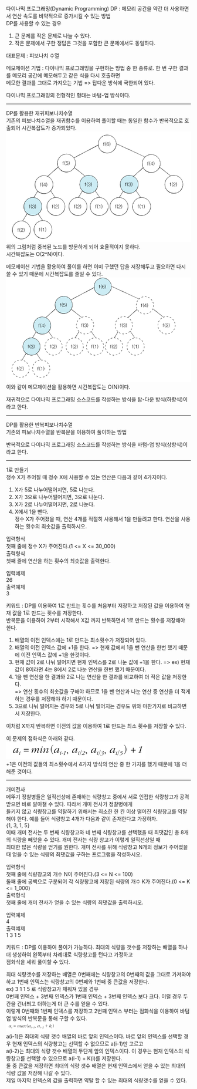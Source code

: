 다이나믹 프로그래밍(Dynamic Programming) DP : 메모리 공간을 약간 더 사용하면서 연산 속도를 비약적으로 증가시킬 수 있는 방법  
DP를 사용할 수 있는 경우  
1. 큰 문제를 작은 문제로 나눌 수 있다.  
2. 작은 문제에서 구한 정답은 그것을 포함한 큰 문제에서도 동일하다. 

대표문제 : 피보나치 수열  

메모제이션 기법 : 다이나믹 프로그래밍을 구현하는 방법 중 한 종류로. 한 번 구한 결과를 메모리 공간에 메모해두고 같은 식을 다시 호출하면   
메모한 결과를 그대로 가져오는 기법  => 탑다운 방식에 국한되어 있다.  

다이나믹 프로그래밍의 전형적인 형태는 바텀-업 방식이다.

--------------------------------------------------------------------------------------------------------------------------------  

DP를 활용한 재귀피보나치수열  
기존의 피보나치수열을 재귀함수를 이용하여 풀이할 때는 동일한 함수가 반복적으로 호출되어 시간복잡도가 증가되었다.   
![img.png](img.png)  
위의 그림처럼 중복된 노드를 방문하게 되어 효율적이지 못하다.  
시간복잡도는 O(2^N)이다.

메모제이션 기법을 활용하여 풀이를 하면 이미 구했던 답을 저장해두고 필요하면 다시 쓸 수 있기 때문에 시간복잡도를 줄일 수 있다.  
![img_1.png](img_1.png)  
이와 같이 메모제이션을 활용하면 시간복잡도는 O(N)이다.  

재귀적으로 다이나믹 프로그래밍 소스코드를 작성하는 방식을 탑-다운 방식(하향식)이라고 한다.  

--------------------------------------------------------------------------------------------------------------------------------  

DP를 활용한 반복피보나치수열  
기존의 피보나치수열을 반복문을 이용하여 풀이하는 방법  

반복적으로 다이나믹 프로그래밍 소스코드를 작성하는 방식을 바텀-업 방식(상향식)이라고 한다.

--------------------------------------------------------------------------------------------------------------------------------  

1로 만들기  
정수 X가 주어질 때 정수 X에 사용할 수 있는 연산은 다음과 같이 4가지이다.  
1. X가 5로 나누어떨어지면, 5로 나눈다.
2. X가 3으로 나누어떨어지면, 3으로 나눈다.
3. X가 2로 나누어떨어지면, 2로 나눈다.
4. X에서 1을 뺀다.  
정수 X가 주어졌을 때, 연산 4개를 적절히 사용해서 1을 만들려고 한다. 연산을 사용하는 횟수의 최솟값을 출력하시오.  

입력형식  
첫째 줄에 정수 X가 주어진다.(1 <= X <= 30_000)  
출력형식  
첫째 줄에 연산을 하는 횟수의 최솟값을 출력한다.  

입력예제  
26  
출력예제  
3  

키워드 : DP를 이용하여 1로 만드는 횟수를 처음부터 저장하고 저장된 값을 이용하여 현재 값을 1로 만드는 횟수를 저장한다.  
반복문을 이용하여 2부터 시작해서 X값 까지 반복하면서 1로 만드는 횟수를 저장해야 한다.  
1. 배열의 이전 인덱스에는 1로 만드는 최소횟수가 저장되어 있다.
2. 배열의 이전 인덱스 값에 +1을 한다. => 현재 값에서 1을 뺀 연산을 한번 했기 때문에 이전 인덱스 값에 +1을 한것이다.
3. 현재 값이 2로 나눠 떨어지면 현재 인덱스를 2로 나눈 값에 +1을 한다.
=> ex) 현재 값이 8이라면 4는 8에서 2로 나눈 연산을 한번 했기 때문이다.
4. 1을 뺀 연산을 한 결과와 2로 나눈 연산을 한 결과를 비교하여 더 작은 값을 저장한다.  
=> 연산 횟수의 최솟값을 구해야 하므로 1을 뺀 연산과 나눈 연산 중 연산을 더 적게 하는 경우를 저장해야 하기 때문이다.
5. 3으로 나눠 떨어지는 경우와 5로 나눠 떨어지는 경우도 위와 마찬가지로 비교하면서 저장한다.  

이처럼 X까지 반복하면 이전의 값을 이용하여 1로 만드는 최소 횟수를 저장할 수 있다.  

이 문제의 점화식은 아래와 같다.  
![img_2.png](img_2.png)  
+1은 이전의 값들의 최소횟수에서 4가지 방식의 연산 중 한 가지를 했기 때문에 1을 더해준 것이다.

--------------------------------------------------------------------------------------------------------------------------------  

개미전사  
메뚜기 정찰병들은 일직선상에 존재하는 식량창고 중에서 서로 인접한 식량창고가 공격받으면 바로 알아챌 수 있다. 따라서 개미 전사가 정찰병에게  
들키지 않고 식량창고를 약탈하기 위해서는 최소한 한 칸 이상 떨어진 식량창고를 약탈해야 한다. 예를 들어 식량창고 4개가 다음과 같이 존재한다고 가정하자.  
{1, 3, 1, 5}  
이때 개미 전사는 두 번째 식량창고와 네 번째 식량창고를 선택했을 때 최댓값인 총 8개의 식량을 빼앗을 수 있다. 개미 전사는 식량 창고가 이렇게 일직선상일 때  
최대한 많은 식량을 얻기를 원한다. 개미 전사를 위해 식량창고 N개의 정보가 주어졌을 때 얻을 수 있는 식량의 최댓값을 구하는 프로그램을 작성하시오.  

입력형식  
첫째 줄에 식량창고의 개수 N이 주어진다.(3 <= N <= 100)  
둘째 줄에 공백으로 구분되어 각 식량창고에 저장된 식량의 개수 K가 주어진다.(0 <= K <= 1_000)  
출력형식  
첫째 줄에 개미 전사가 얻을 수 있는 식량의 최댓값을 출력하시오.  

입력예제  
4  
출력예제  
1 3 1 5  

키워드 : DP를 이용하여 풀이가 가능하다. 최대의 식량을 갯수를 저장하는 배열을 하나 더 생성하여 왼쪽부터 차례대로 식량창고를 턴다고 가정하고  
점화식을 세워 풀이할 수 있다. 

최대 식량갯수를 저장하는 배열은 0번째에는 식량창고의 0번째의 값을 그대로 가져와야 하고 1번째 인덱스는 식량창고의 0번째와 1번째 중 큰값을 저장한다.  
ex) 3 1 1 5 로 식량창고가 채워져 있을 경우  
0번째 인덱스 + 3번째 인덱스가 1번째 인덱스 + 3번째 인덱스 보다 크다. 이럴 경우 두칸을 건너띄고 더하는게 더 큰 수를 얻을 수 있다.  
이렇게 0번째와 1번째 인덱스를 저장하고 2번째 인덱스 부터는 점화식을 이용하여 바텀업 방식의 반복문을 통해 구할 수 있다.  
![img_3.png](img_3.png)  
a(i-1)은 최대의 식량 갯수 배열의 바로 앞의 인덱스이다. 바로 앞의 인덱스를 선택할 경우 현재 인덱스의 식량창고는 선택할 수 없으므로 a(i-1)만 고르고  
a(i-2)는 최대의 식량 갯수 배열의 두단계 앞의 인덱스이다. 이 경우는 현재 인덱스의 식량창고를 선택할 수 있으므로 a(i-1) + K(i)를 저장한다.  
둘 중 큰값을 저장하면 최대의 식량 갯수 배열은 현재 인덱스에서 얻을 수 있는 최대의 식량 값을 저장해 나갈 수 있다.  
제일 마지막 인덱스의 값을 출력하면 약탈 할 수 있는 최대의 식량갯수를 얻을 수 있다.